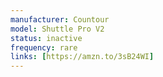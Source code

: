 ```yaml
---
manufacturer: Countour
model: Shuttle Pro V2
status: inactive
frequency: rare
links: [https://amzn.to/3sB24WI]
---
```

